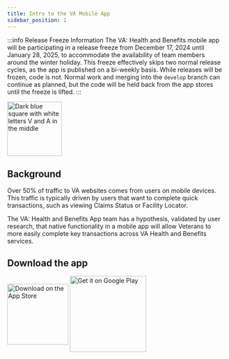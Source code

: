 ```yaml
---
title: Intro to the VA Mobile App
sidebar_position: 1
---
```


:::info Release Freeze Information
The VA: Health and Benefits mobile app will be participating in a release freeze from December 17, 2024 until January 28, 2025, to accommodate the availability of team members around the winter holiday. This freeze effectively skips two normal release cycles, as the app is published on a bi-weekly basis. While releases will be frozen, code is not. Normal work and merging into the `develop` branch can continue as planned, but the code will be held back from the app stores until the freeze is lifted.
:::

<img width="125" height="125" alt="Dark blue square with white letters V and A in the middle" src="https://mobile.va.gov/sites/default/files/image/icons/va-health-and-benefits-app-icon.png" />

## Background

Over 50% of traffic to VA websites comes from users on mobile devices. This traffic is typically driven by users that want to complete quick transactions, such as viewing Claims Status or Facility Locator.

The VA: Health and Benefits App team has a hypothesis, validated by user research, that native functionality in a mobile app will allow Veterans to more easily complete key transactions across VA Health and Benefits services.

## Download the app

<div>
	<a href='https://apps.apple.com/us/app/va-health-and-benefits/id1559609596'><img width ='140' alt='Download on the App Store' align='center' src='https://developer.apple.com/assets/elements/badges/download-on-the-app-store.svg'/></a>
	<a href='https://play.google.com/store/apps/details?id=gov.va.mobileapp&hl=en_US&gl=US&pli=1&pcampaignid=pcampaignidMKT-Other-global-all-co-prtnr-py-PartBadge-Mar2515-1'><img width ='175' alt='Get it on Google Play' align='center' src='https://play.google.com/intl/en_us/badges/static/images/badges/en_badge_web_generic.png'/></a></div>
